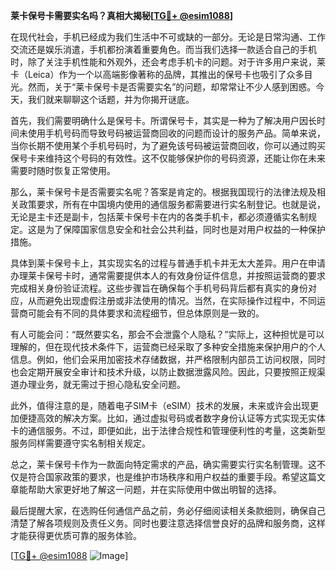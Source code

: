 **莱卡保号卡需要实名吗？真相大揭秘[[TG💪+ @esim1088](https://t.me/s/esim1088)]**

在现代社会，手机已经成为我们生活中不可或缺的一部分。无论是日常沟通、工作交流还是娱乐消遣，手机都扮演着重要角色。而当我们选择一款适合自己的手机时，除了关注手机性能和外观外，还会考虑手机卡的问题。对于许多用户来说，莱卡（Leica）作为一个以高端影像著称的品牌，其推出的保号卡也吸引了众多目光。然而，关于“莱卡保号卡是否需要实名”的问题，却常常让不少人感到困惑。今天，我们就来聊聊这个话题，并为你揭开谜底。

首先，我们需要明确什么是保号卡。所谓保号卡，其实是一种为了解决用户因长时间未使用手机号码而导致号码被运营商回收的问题而设计的服务产品。简单来说，当你长期不使用某个手机号码时，为了避免该号码被运营商回收，你可以通过购买保号卡来维持这个号码的有效性。这不仅能够保护你的号码资源，还能让你在未来需要时随时恢复正常使用。

那么，莱卡保号卡是否需要实名呢？答案是肯定的。根据我国现行的法律法规及相关政策要求，所有在中国境内使用的通信服务都需要进行实名制登记。也就是说，无论是主卡还是副卡，包括莱卡保号卡在内的各类手机卡，都必须遵循实名制规定。这是为了保障国家信息安全和社会公共利益，同时也是对用户权益的一种保护措施。

具体到莱卡保号卡上，其实现实名的过程与普通手机卡并无太大差异。用户在申请办理莱卡保号卡时，通常需要提供本人的有效身份证件信息，并按照运营商的要求完成相关身份验证流程。这些步骤旨在确保每个手机号码背后都有真实的身份对应，从而避免出现虚假注册或非法使用的情况。当然，在实际操作过程中，不同运营商可能会有不同的具体要求和流程细节，但总体原则是一致的。

有人可能会问：“既然要实名，那会不会泄露个人隐私？”实际上，这种担忧是可以理解的，但在现代技术条件下，运营商已经采取了多种安全措施来保护用户的个人信息。例如，他们会采用加密技术存储数据，并严格限制内部员工访问权限，同时也会定期开展安全审计和技术升级，以防止数据泄露风险。因此，只要按照正规渠道办理业务，就无需过于担心隐私安全问题。

此外，值得注意的是，随着电子SIM卡（eSIM）技术的发展，未来或许会出现更加便捷高效的解决方案。比如，通过虚拟号码或者数字身份认证等方式实现无实体卡的通信服务。不过，即便如此，出于法律合规性和管理便利性的考量，这类新型服务同样需要遵守实名制相关规定。

总之，莱卡保号卡作为一款面向特定需求的产品，确实需要实行实名制管理。这不仅是符合国家政策的要求，也是维护市场秩序和用户权益的重要手段。希望这篇文章能帮助大家更好地了解这一问题，并在实际使用中做出明智的选择。

最后提醒大家，在选购任何通信产品之前，务必仔细阅读相关条款细则，确保自己清楚了解各项规则及责任义务。同时也要注意选择信誉良好的品牌和服务商，这样才能获得更优质可靠的服务体验。

[[TG💪+ @esim1088](https://t.me/s/esim1088) ![Image](https://i.postimg.cc/4NQfJmqS/Snipaste-2025-05-13-00-14-12.png)]